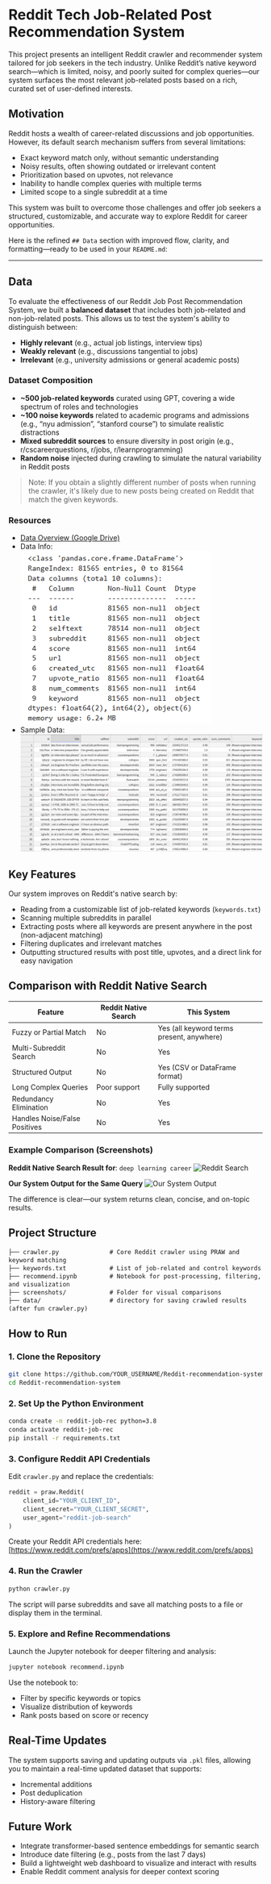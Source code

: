 # Reddit Tech Job-Related Post Recommendation System

This project presents an intelligent Reddit crawler and recommender system tailored for job seekers in the tech industry. Unlike Reddit’s native keyword search—which is limited, noisy, and poorly suited for complex queries—our system surfaces the most relevant job-related posts based on a rich, curated set of user-defined interests.

## Motivation

Reddit hosts a wealth of career-related discussions and job opportunities. However, its default search mechanism suffers from several limitations:

* Exact keyword match only, without semantic understanding
* Noisy results, often showing outdated or irrelevant content
* Prioritization based on upvotes, not relevance
* Inability to handle complex queries with multiple terms
* Limited scope to a single subreddit at a time

This system was built to overcome those challenges and offer job seekers a structured, customizable, and accurate way to explore Reddit for career opportunities.

Here is the refined `## Data` section with improved flow, clarity, and formatting—ready to be used in your `README.md`:

---

## Data

To evaluate the effectiveness of our Reddit Job Post Recommendation System, we built a **balanced dataset** that includes both job-related and non-job-related posts. This allows us to test the system's ability to distinguish between:

* **Highly relevant** (e.g., actual job listings, interview tips)
* **Weakly relevant** (e.g., discussions tangential to jobs)
* **Irrelevant** (e.g., university admissions or general academic posts)

### Dataset Composition

* **\~500 job-related keywords** curated using GPT, covering a wide spectrum of roles and technologies
* **\~100 noise keywords** related to academic programs and admissions (e.g., “nyu admission”, “stanford course”) to simulate realistic distractions
* **Mixed subreddit sources** to ensure diversity in post origin (e.g., r/cscareerquestions, r/jobs, r/learnprogramming)
* **Random noise** injected during crawling to simulate the natural variability in Reddit posts

> Note: If you obtain a slightly different number of posts when running the crawler, it's likely due to new posts being created on Reddit that match the given keywords.

### Resources

* [Data Overview (Google Drive)](https://drive.google.com/file/d/19-L9uokhJ72hHRwOqGjXF28cygm3ZcYa/view)
* Data Info:                                           
      ![Data Info](./screenshots/data_info.jpg)
* Sample Data: 
      ![Sample Data](./screenshots/sample_data.jpg)

## Key Features

Our system improves on Reddit's native search by:

* Reading from a customizable list of job-related keywords (`keywords.txt`)
* Scanning multiple subreddits in parallel
* Extracting posts where all keywords are present anywhere in the post (non-adjacent matching)
* Filtering duplicates and irrelevant matches
* Outputting structured results with post title, upvotes, and a direct link for easy navigation

## Comparison with Reddit Native Search

| Feature                       | Reddit Native Search | This System                               |
| ----------------------------- | -------------------- | ----------------------------------------- |
| Fuzzy or Partial Match        | No                   | Yes (all keyword terms present, anywhere) |
| Multi-Subreddit Search        | No                   | Yes                                       |
| Structured Output             | No                   | Yes (CSV or DataFrame format)             |
| Long Complex Queries          | Poor support         | Fully supported                           |
| Redundancy Elimination        | No                   | Yes                                       |
| Handles Noise/False Positives | No                   | Yes                                       |

### Example Comparison (Screenshots)

**Reddit Native Search Result for**: `deep learning career`
![Reddit Search](./screenshots/reddit_native.png)

**Our System Output for the Same Query**
![Our System Output](./screenshots/our_system_output.png)

The difference is clear—our system returns clean, concise, and on-topic results.

## Project Structure

```
├── crawler.py              # Core Reddit crawler using PRAW and keyword matching
├── keywords.txt            # List of job-related and control keywords
├── recommend.ipynb         # Notebook for post-processing, filtering, and visualization
├── screenshots/            # Folder for visual comparisons
├── data/                   # directory for saving crawled results (after fun crawler.py)
```

## How to Run

### 1. Clone the Repository

```bash
git clone https://github.com/YOUR_USERNAME/Reddit-recommendation-system.git
cd Reddit-recommendation-system
```

### 2. Set Up the Python Environment

```bash
conda create -n reddit-job-rec python=3.8
conda activate reddit-job-rec
pip install -r requirements.txt
```

### 3. Configure Reddit API Credentials

Edit `crawler.py` and replace the credentials:

```python
reddit = praw.Reddit(
    client_id="YOUR_CLIENT_ID",
    client_secret="YOUR_CLIENT_SECRET",
    user_agent="reddit-job-search"
)
```

Create your Reddit API credentials here: [https://www.reddit.com/prefs/apps](https://www.reddit.com/prefs/apps)

### 4. Run the Crawler

```bash
python crawler.py
```

The script will parse subreddits and save all matching posts to a file or display them in the terminal.

### 5. Explore and Refine Recommendations

Launch the Jupyter notebook for deeper filtering and analysis:

```bash
jupyter notebook recommend.ipynb
```

Use the notebook to:

* Filter by specific keywords or topics
* Visualize distribution of keywords
* Rank posts based on score or recency

## Real-Time Updates

The system supports saving and updating outputs via `.pkl` files, allowing you to maintain a real-time updated dataset that supports:

* Incremental additions
* Post deduplication
* History-aware filtering

## Future Work

* Integrate transformer-based sentence embeddings for semantic search
* Introduce date filtering (e.g., posts from the last 7 days)
* Build a lightweight web dashboard to visualize and interact with results
* Enable Reddit comment analysis for deeper context scoring

